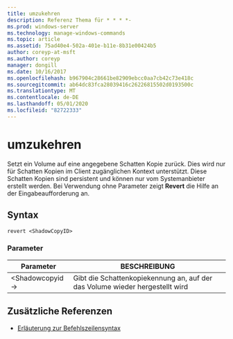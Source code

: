 ```yaml
---
title: umzukehren
description: Referenz Thema für * * * *-
ms.prod: windows-server
ms.technology: manage-windows-commands
ms.topic: article
ms.assetid: 75ad40e4-502a-401e-b11e-8b31e00424b5
author: coreyp-at-msft
ms.author: coreyp
manager: dongill
ms.date: 10/16/2017
ms.openlocfilehash: b967904c28661be82909ebcc0aa7cb42c73e418c
ms.sourcegitcommit: ab64dc83fca28039416c26226815502d0193500c
ms.translationtype: MT
ms.contentlocale: de-DE
ms.lasthandoff: 05/01/2020
ms.locfileid: "82722333"
---
```

# <a name="revert"></a>umzukehren



Setzt ein Volume auf eine angegebene Schatten Kopie zurück. Dies wird nur für Schatten Kopien im Client zugänglichen Kontext unterstützt. Diese Schatten Kopien sind persistent und können nur vom Systemanbieter erstellt werden. Bei Verwendung ohne Parameter zeigt **Revert** die Hilfe an der Eingabeaufforderung an.

## <a name="syntax"></a>Syntax

```
revert <ShadowCopyID>
```

### <a name="parameters"></a>Parameter

|Parameter|BESCHREIBUNG|
|---------|-----------|
|\<Shadowcopyid->|Gibt die Schattenkopiekennung an, auf der das Volume wieder hergestellt wird|

## <a name="additional-references"></a>Zusätzliche Referenzen

- [Erläuterung zur Befehlszeilensyntax](command-line-syntax-key.md)